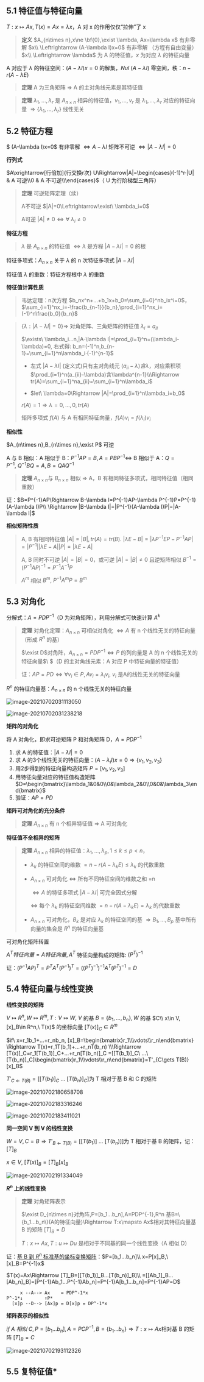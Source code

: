 ## 5.1 特征值与特征向量
$T:x\mapsto Ax, T(x)=Ax=\lambda x$，A 对 x 的作用仅仅“拉伸”了 x

> **定义** $A_{n\times n},x\ne \bf{0},\exist \lambda, Ax=\lambda x$ 有非零解 $x\\
> \Leftrightarrow (A-\lambda I)x=0$ 有非零解 （方程有自由变量）$x\\
> \Leftrightarrow \lambda$ 为 A 的特征值，$x$ 为对应 $\lambda$ 的特征向量

A 对应于 $\lambda$ 的特征空间：$(A-\lambda I)x=0$ 的解集，$Nul\ (A-\lambda I)$ 零空间，秩：$n-r(A-\lambda E)$

> **定理** A 为三角矩阵 $\Rightarrow$ A 的主对角线元素是其特征值

> **定理** $\lambda_1,...,\lambda_r$ 是 $A_{n\times n}$ 相异的特征值，$v_1,...,v_r$ 是 $\lambda_1,...,\lambda_r$ 对应的特征向量 $\Rightarrow \{\lambda_1,...,\lambda_r\}$ 线性无关

## 5.2 特征方程
$ (A-\lambda I)x=0$ 有非零解 $\Leftrightarrow A-\lambda I$ 矩阵不可逆 $\Leftrightarrow |A-\lambda I|=0$

**行列式**

$A\xrightarrow[行倍加]{行交换r次} U\Rightarrow|A|=\begin{cases}(-1)^r·|U| & A 可逆\\0 & A 不可逆\\\end{cases}$（ U 为行阶梯型三角阵）

> **定理** 可逆矩阵定理（续）
>
> A不可逆 $|A|=0\Leftrightarrow\exist\ \lambda_i=0$
> 
> A可逆 $|A|\ne 0\Leftrightarrow \forall\ \lambda_i\ne 0$

**特征方程**

> $\lambda$ 是 $A_{n\times n}$ 的特征值 $\Leftrightarrow \lambda$ 是方程 $|A-\lambda I|=0$ 的根

特征多项式：$A_{n\times n}$ 关于 $\lambda$ 的 n 次特征多项式 $|A-\lambda I|$

特征值 $\lambda$ 的重数：特征方程根中 $\lambda$ 的重数

**特征值计算性质**

> 韦达定理：n次方程 $b_nx^n+...+b_1x+b_0=\sum_{i=0}^nb_ix^i=0$​，$\sum_{i=1}^nx_i=-\frac{b_{n-1}}{b_n},\prod_{i=1}^nx_i=(-1)^n\frac{b_0}{b_n}$​​

> $\{\lambda:|A-\lambda I|=0\}\Rightarrow$ 对角矩阵、三角矩阵的特征值 $\lambda_i=a_{ii}$
> 
> $\exists\ \lambda_i...n,|A-\lambda I|=\prod_{i=1}^n=(\lambda_i-\lambda)=0, 右式得: b_n=(-1)^n,b_{n-1}=\sum_{i=1}^n\lambda_i·(-1)^{n-1}$
>
> - 左式 $|A-\lambda I|$ (定义式)只有主对角线元 $(a_{ii}-\lambda) 含 \lambda$，对应乘积项 $\prod_{i=1}^n(a_{ii}-\lambda)含\lambda^{n-1}\\\Rightarrow tr(A)=\sum_{i=1}^na_{ii}=\sum_{i=1}^n\lambda_i$
>
> - $let\ \lambda=0\Rightarrow |A|=\prod_{i=1}^n\lambda_i=b_0$
> 
> $r(A)=1\Rightarrow \lambda=0,...,0,tr(A)$​
> 
> 矩阵多项式 $f(A)$​ 与 A 有相同特征向量，$f(A)v_i=f(\lambda_i)v_i$​

**相似性** 

$A_{n\times n},B_{n\times n},\exist P$ 可逆

A 与 B 相似：A 相似于 B：$P^{-1}AP=B,A=PBP^{-1}\Leftrightarrow$ B 相似于 A：$Q=P^{-1},\ Q^{-1}BQ=A, B=QAQ^{-1}$

> **定理** $A_{n\times n}$与 $B_{n\times n}$  相似 $\Rightarrow$ A，B 有相同特征多项式，相同特征值（相同重数）

证：$B=P^{-1}AP\Rightarrow B-\lambda I=P^{-1}AP-\lambda P^{-1}P=P^{-1}(A-\lambda I)P\\
\Rightarrow |B-\lambda I|=|P^{-1}(A-\lambda I)P|=|A-\lambda I|$

**相似矩阵性质**

> A, B 有相同特征值 $|A|=|B|,tr(A)=tr(B).\ |\lambda E-B|=|\lambda P^{-1}EP-P^{-1}AP|=|P^{-1}||\lambda E-A||P|=|\lambda E-A|$
>
> A, B 同时不可逆 $|A|=|B|=0$，或可逆 $|A|=|B|\ne 0$ 且逆矩阵相似 $B^{-1}=(P^{-1}AP)^{-1}=P^{-1}A^{-1}P$
>
> $A^m$ 相似 $B^m,\ P^{-1}A^mP=B^m$

## 5.3 对角化

分解式：$A=PDP^{-1}$（D 为对角矩阵），利用分解式可快速计算 $A^k$

> **定理** 对角化定理：$A_{n\times n}$ 可相似对角化 $\Leftrightarrow A$ 有 n 个线性无关的特征向量（形成 $R^n$ 的基）
>
> $\exist D$对角阵，$A_{n\times n}=PDP^{-1}\Leftrightarrow P$ 的列向量是 A 的 n 个线性无关的特征向量$\\
> $（D 的主对角线元素：A 对应 P 中特征向量的特征值）
>
> 证：$AP=PD\Leftrightarrow \forall v_i\in P,Av_i=\lambda_iv_i,\ v_i$ 是A的线性无关的特征向量

$R^n$ 的特征向量基：$A_{n\times n}$ 的 n 个线性无关的特征向量

![image-20210702031113050](../assets/image-20210702031113050.png)

![image-20210702031238218](../assets/image-20210702031238218.png)

**矩阵的对角化**

将 A 对角化，即求可逆矩阵 P 和对角矩阵 D，$A=PDP^{-1}$ 

1. 求 A 的特征值：$|A-\lambda I|=0$
2. 求 A 的3个线性无关的特征向量：$(A-\lambda_i I)x=0\Rightarrow \{v_1,v_2,v_3\}$
3. 用2步得到的特征向量构造矩阵 $P=[v_1,v_2,v_3]$
4. 用特征向量对应的特征值构造矩阵 $D=\begin{bmatrix}\lambda_1&0&0\\0&\lambda_2&0\\0&0&\lambda_3\end{bmatrix}$
5. 验证：$AP=PD$

**矩阵可对角化的充分条件**

> **定理** $A_{n\times n}$ 有 n 个相异特征值 $\Rightarrow$ A 可对角化

**特征值不全相异的矩阵**

> **定理** $A_{n\times n}$ 相异的特征值：$\lambda_1,...,\lambda_p,1\le k\le p<n$，
>
> - $\lambda_k$ 的特征空间的维数 $=n-r(A-\lambda_k E)\le\lambda_k$ 的代数重数
>
> - $A_{n\times n}$ 可对角化 $\Leftrightarrow$ 所有不同特征空间的维数之和 =n
>
>   $\Leftrightarrow A$ 的特征多项式 $|A-\lambda I|$ 可完全因式分解
>
>   $\Leftrightarrow$ 每个 $\lambda_k$ 的特征空间维数 $=n-r(A-\lambda_k E)=\lambda_k$ 的代数重数
>
> - $A_{n\times n}$ 可对角化，$B_k$ 是对应 $\lambda_k$ 的特征空间的基 $\Rightarrow B_1,...,B_p$ 基中所有向量的集合是 $R^n$ 的特征向量基

可对角化矩阵转置

$A^T 特征向量 = A 特征向量, A^T$ 特征向量构成的矩阵: $(P^T)^{-1}$

证：$(P^{-1}AP)^T=P^TA^T(P^{-1})^T=((P^T)^{-1})^{-1}A^T(P^T)^{-1}=D$

## 5.4 特征向量与线性变换

**线性变换的矩阵**

$V\mapsto R^n, W\mapsto R^m, T:V\mapsto W,\ V$ 的基 $B=\{b_1,...,b_n\}, W$ 的基 $C\\
x\in V, [x]_B\in R^n,\ T(x)$ 的坐标向量 $[T(x)]_C\in R^m$

$if\ x=r_1b_1+...+r_nb_n, [x]_B=\begin{bmatrix}r_1\\\vdots\\r_n\end{bmatrix}
\Rightarrow T(x)=r_1T(b_1)+...+r_nT(b_n)
\\\Rightarrow [T(x)]_C=r_1[T(b_1)]_C+...+r_n[T(b_n)]_C
=[[T(b_1)]_C\ ...\ [T(b_n)]_C]\begin{bmatrix}r_1\\\vdots\\r_n\end{bmatrix}=T'_{C\gets T(B)}[x]_B$

$T'_{C\gets T(B)}=[[T(b_1)]_C\ ...\ [T(b_n)]_C]$​ 为 T 相对于基 B 和  C 的矩阵

![image-20210702180658708](../assets/image-20210702180658708.png)

![image-20210702183316246](../assets/image-20210702183316246.png)

![image-20210702183411021](../assets/image-20210702183411021.png)

**同一空间 V 到 V 的线性变换**

$W=V,C=B \Rightarrow T'_{B\gets T(B)}=[[T(b_1)]\ ...\ [T(b_n)]]$​ 为 T 相对于基 B 的矩阵，记：$[T]_B$​

$x\in V,\ [T(x)]_B=[T]_B[x]_B$

![image-20210702191334049](../assets/image-20210702191334049.png)

**$R^n$ 上的线性变换**

> **定理** 对角矩阵表示
>
> $\exist D_{n\times n}对角阵,P=[b_1...b_n],A=PDP^{-1},R^n 基B=\{b_1...b_n\}(A的特征向量)\Rightarrow T:x\mapsto Ax$​ 相对其特征向量基 B 的矩阵 $[T]_B=D$​
>
> $T:x\mapsto Ax, T:u\mapsto Du$ 是相对于不同基的同一个线性变换（A 相似 D）

证：[基 B 到 $R^n$ 标准基的坐标变换矩阵](linear-algebra/vector-spaces?id=_44-坐标系)：$P=[b_1...b_n]\\
x=P[x]_B,\ [x]_B=P^{-1}x$

$T(x)=Ax\Rightarrow [T]_B=[[T(b_1)]_B...[T(b_n)]_B]\\
=[[Ab_1]_B...[Ab_n]_B]=[P^{-1}Ab_1...P^{-1}Ab_n]=P^{-1}A[b_1...b_n]=P^{-1}AP=D$​

```
     x --A--> Ax    = PDP^-1*x
P^-1*↓        ↑P*
  [x]p --D--> [Ax]p = D[x]p = DP^-1*x
```

**矩阵表示的相似性**

$if\ A\ 相似\ C,P=[b_1...b_n],A=PCP^{-1},B=\{b_1...b_n\}\Rightarrow T:x\mapsto Ax$​ 相对基 B 的矩阵 $[T]_B=C$​

![image-20210702193112326](../assets/image-20210702193112326.png)

## 5.5 复特征值*

